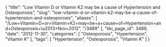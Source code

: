 {
    "title": "Low Vitamin D or Vitamin K2 may be a cause of Hypertension and Osteoporosis",
    "slug": "low-vitamin-d-or-vitamin-k2-may-be-a-cause-of-hypertension-and-osteoporosis",
    "aliases": [
        "/Low+Vitamin+D+or+Vitamin+K2+may+be+a+cause+of+Hypertension+and+Osteoporosis+\u2013+Nov+2012",
        "/3489"
    ],
    "tiki_page_id": 3489,
    "date": "2012-11-30",
    "categories": [
        "Osteoporosis",
        "Hypertension",
        "Vitamin K"
    ],
    "tags": [
        "Hypertension",
        "Osteoporosis",
        "Vitamin K"
    ]
}